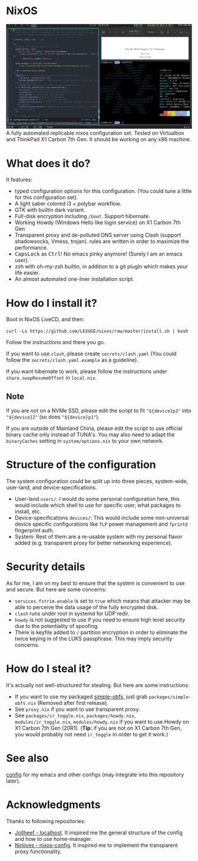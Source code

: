 # NixOS
![Screenshot](Screenshot.png)
A fully automated replicable nixos configuration set. Tested on Virtualbox and ThinkPad X1 Carbon 7th Gen. It should be working on any x86 machine.

# What does it do?
It features:
- typed configuration options for this configuration. (You could tune a little for this configuration set).
- A light saber colored i3 + polybar workflow.
- GTK with builtin dark variant.
- Full-disk encryption including `/boot`. Support hibernate.
- Working Howdy (Windows Hello like login service) on X1 Carbon 7th Gen
- Transparent proxy and de-polluted DNS server using Clash (support shadowsocks, Vmess, trojan). rules are written in order to maximize the performance.
- <kbd>CapsLock</kbd> as <kbd>Ctrl</kbd>! No emacs pinky anymore! (Surely I am
  an emacs user).
- zsh with oh-my-zsh builtin, in addition to a git plugin which makes your life
  easier.
- An almost automated one-liner installation script.

# How do I install it?
Boot in NixOS LiveCD, and then:

``
curl -Ls https://github.com/LEXUGE/nixos/raw/master/install.sh | bash
``

Follow the instructions and there you go.

If you want to use `clash`, please create `secrets/clash.yaml` (You could follow the `secrets/clash.yaml.example` as a guideline).

If you want hibernate to work, please follow the instructions under `share.swapResumeOffset` in `local.nix`.

## Note
If you are not on a NVMe SSD, please edit the script to fit `"${device}p2"` into `"${device}2"` (so does `"${device}p1"`).

If you are outside of Mainland China, please edit the script to use official binary cache only instead of TUNA's. You may also need to adapt the `binaryCaches` setting in `system/options.nix` to your own network.

# Structure of the configuration
The system configuration could be split up into three pieces, system-wide, user-land, and device-specifications.
- User-land `users/`: I would do some personal configuration here, this would include which shell to use for specific user, what packages to install, etc.
- Device-specifications `devices/`: This would include some non-universal device specific configurations like `TLP` power management and `fprintd` fingerprint auth.
- System: Rest of them are a re-usable system with my personal flavor added (e.g. transparent proxy for better networking experience).

# Security details
As for me, I am on my best to ensure that the system is convenient to use and secure. But here are some concerns:
- `services.fstrim.enable` is set to `true` which means that attacker may be able to perceive the data usage of the fully encrypted disk.
- `clash` runs under root in systemd for UDP redir.
- `howdy` is not suggested to use if you need to ensure high level security due to the potentiality of spoofing.
- There is keyfile added to `/` partition encryption in order to eliminate the twice keying in of the LUKS passphrase. This may imply security concerns.

# How do I steal it?
It's actually not well-structured for stealing. But here are some
instructions:
- If you want to use my packaged
  [simple-obfs](https://github.com/shadowsocks/simple-obfs), just grab
  `packages/simple-obfs.nix` (Removed after first release).
- See `proxy.nix` if you want to use transparent proxy.
- See `packages/ir_toggle.nix`, `packages/howdy.nix`, `modules/ir_toggle.nix`, `modules/howdy.nix` if you want to use Howdy on X1 Carbon 7th Gen (20R1). (**Tip:** if you are not on X1 Carbon 7th Gen, you would probably not need `ir_toggle` in order to get it work.)

# See also
[config](https://github.com/LEXUGE/config) for my emacs and other configs (may
integrate into this repository later).

# Acknowledgments
Thanks to following repositories:
- [Jollheef - localhost](https://github.com/jollheef/localhost). It inspired me
the general structure of the config and how to use home-manager.
- [Ninlives - nixos-config](https://github.com/Ninlives/nixos-config). It
  inspired me to implement the transparent proxy functionality.
